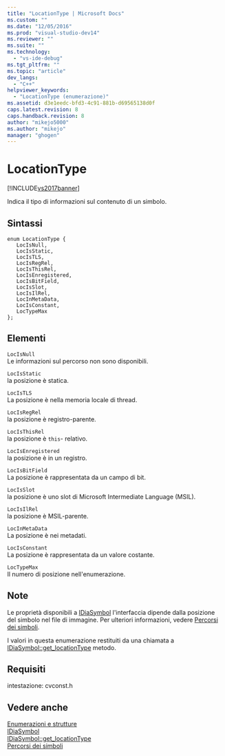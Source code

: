 ```yaml
---
title: "LocationType | Microsoft Docs"
ms.custom: ""
ms.date: "12/05/2016"
ms.prod: "visual-studio-dev14"
ms.reviewer: ""
ms.suite: ""
ms.technology: 
  - "vs-ide-debug"
ms.tgt_pltfrm: ""
ms.topic: "article"
dev_langs: 
  - "C++"
helpviewer_keywords: 
  - "LocationType (enumerazione)"
ms.assetid: d3e1eedc-bfd3-4c91-881b-d69565138d0f
caps.latest.revision: 8
caps.handback.revision: 8
author: "mikejo5000"
ms.author: "mikejo"
manager: "ghogen"
---
```

# LocationType
[!INCLUDE[vs2017banner](../../code-quality/includes/vs2017banner.md)]

Indica il tipo di informazioni sul contenuto di un simbolo.  
  
## Sintassi  
  
```cpp#  
enum LocationType {   
   LocIsNull,  
   LocIsStatic,  
   LocIsTLS,  
   LocIsRegRel,  
   LocIsThisRel,  
   LocIsEnregistered,  
   LocIsBitField,  
   LocIsSlot,  
   LocIsIlRel,  
   LocInMetaData,  
   LocIsConstant,  
   LocTypeMax  
};  
```  
  
## Elementi  
 `LocIsNull`  
 Le informazioni sul percorso non sono disponibili.  
  
 `LocIsStatic`  
 la posizione è statica.  
  
 `LocIsTLS`  
 La posizione è nella memoria locale di thread.  
  
 `LocIsRegRel`  
 la posizione è registro\-parente.  
  
 `LocIsThisRel`  
 la posizione è `this`\- relativo.  
  
 `LocIsEnregistered`  
 la posizione è in un registro.  
  
 `LocIsBitField`  
 La posizione è rappresentata da un campo di bit.  
  
 `LocIsSlot`  
 la posizione è uno slot di Microsoft Intermediate Language \(MSIL\).  
  
 `LocIsIlRel`  
 la posizione è MSIL\-parente.  
  
 `LocInMetaData`  
 La posizione è nei metadati.  
  
 `LocIsConstant`  
 La posizione è rappresentata da un valore costante.  
  
 `LocTypeMax`  
 Il numero di posizione nell'enumerazione.  
  
## Note  
 Le proprietà disponibili a [IDiaSymbol](../../debugger/debug-interface-access/idiasymbol.md) l'interfaccia dipende dalla posizione del simbolo nel file di immagine.  Per ulteriori informazioni, vedere [Percorsi dei simboli](../../debugger/debug-interface-access/symbol-locations.md).  
  
 I valori in questa enumerazione restituiti da una chiamata a [IDiaSymbol::get\_locationType](../../debugger/debug-interface-access/idiasymbol-get-locationtype.md) metodo.  
  
## Requisiti  
 intestazione: cvconst.h  
  
## Vedere anche  
 [Enumerazioni e strutture](../../debugger/debug-interface-access/enumerations-and-structures.md)   
 [IDiaSymbol](../../debugger/debug-interface-access/idiasymbol.md)   
 [IDiaSymbol::get\_locationType](../../debugger/debug-interface-access/idiasymbol-get-locationtype.md)   
 [Percorsi dei simboli](../../debugger/debug-interface-access/symbol-locations.md)
